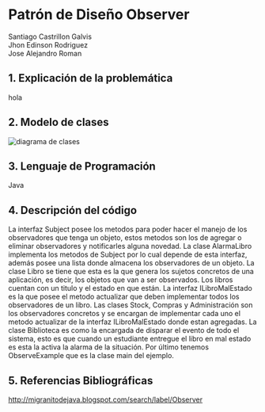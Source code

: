 # Patrón de Diseño Observer
Santiago Castrillon Galvis <br/>
Jhon Edinson Rodriguez <br/>
Jose Alejandro Roman <br/>


## 1. Explicación de la problemática
hola



## 2. Modelo de clases

![diagrama de clases](https://user-images.githubusercontent.com/33042735/48373078-b159d880-e68e-11e8-98f0-16bb43f80a77.jpeg)

## 3. Lenguaje de Programación
Java

## 4. Descripción del código
La interfaz Subject posee los metodos para poder hacer el manejo de los observadores que tenga un objeto, estos metodos son los de agregar o eliminar observadores y notificarles alguna novedad. La clase AlarmaLibro implementa los metodos de Subject por lo cual depende de esta interfaz, además posee una lista donde almacena los observadores de un objeto. La clase Libro se tiene que esta es 
la que genera los sujetos concretos de una aplicación, es decir, los objetos que van a ser observados. Los libros cuentan con un titulo y el estado en que están. La interfaz ILibroMalEstado es la que posee el metodo actualizar que deben implementar todos los observadores de un libro. Las clases Stock, Compras y Administración son los observadores concretos y se encargan de implementar cada uno el metodo actualizar de la interfaz ILibroMalEstado donde estan agregadas. La clase Biblioteca es como la encargada de disparar el evento de todo el sistema, esto es que cuando un estudiante entregue el libro en mal estado es esta la activa la alarma de la situación. Por último tenemos ObserveExample que es la clase main del ejemplo.
## 5. Referencias Bibliográficas
http://migranitodejava.blogspot.com/search/label/Observer




